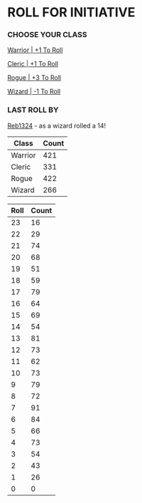 # ROLL FOR INITIATIVE
### CHOOSE YOUR CLASS

[Warrior | +1 To Roll](https://github.com/benjaminsampica/benjaminsampica/issues/new?title=roll%7Cwarrior&body=Just+click+%27Submit+new+issue%27.)

[Cleric | +1 To Roll](https://github.com/benjaminsampica/benjaminsampica/issues/new?title=roll%7Ccleric&body=Just+click+%27Submit+new+issue%27.)

[Rogue | +3 To Roll](https://github.com/benjaminsampica/benjaminsampica/issues/new?title=roll%7Crogue&body=Just+click+%27Submit+new+issue%27.)

[Wizard | -1 To Roll](https://github.com/benjaminsampica/benjaminsampica/issues/new?title=roll%7Cwizard&body=Just+click+%27Submit+new+issue%27.)
### LAST ROLL BY
[Reb1324](https://www.github.com/Reb1324) - as a wizard rolled a 14!

|Class|Count|
|-|-|
|Warrior|421|
|Cleric|331|
|Rogue|422|
|Wizard|266|

|Roll|Count|
|-|-|
|23|16
|22|29
|21|74
|20|68
|19|51
|18|59
|17|79
|16|64
|15|69
|14|54
|13|81
|12|73
|11|62
|10|73
|9|79
|8|72
|7|91
|6|84
|5|66
|4|73
|3|54
|2|43
|1|26
|0|0
